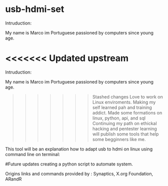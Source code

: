 # usb-hdmi-set

Intruduction:

My name is Marco im Portuguese passioned by computers since young age.

<<<<<<< Updated upstream
=======
 
Intruduction:

My name is Marco im Portuguese passioned by computers since young age.

>>>>>>> Stashed changes
Love to work on Linux enviroments. 
Making my self learned pah and training addict. Made some formations on linux, python, api, and sql  
Continuing my path on ethickal hacking and pentester learning will publish some tools that help some begginners like me.

 This tool will be an explanation how to adapt usb to hdmi on linux using command line on terminal:

 #Future updates creating a python script to automate system.

 Origins links and commands provided by :
 Synaptics,
  X.org Foundation,
  ARandR